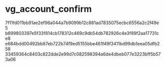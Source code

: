 # vg_account_confirm
7f11fd011bb91ae2ef96a044a7b9099b12c881ad7835075ecbc6556a2c2f49e5
b699803397e5f33f814cb178312c469c9db54db782926c4e3f89f2aa17731ce8
e684bdd00492bb87eb722b74f9ed5155bbe461f49f3411bd99db1eea05dfb258
33459364c8403c822dde2e99d7c082598394a6de4dbeb077e3223bff5b573a06
